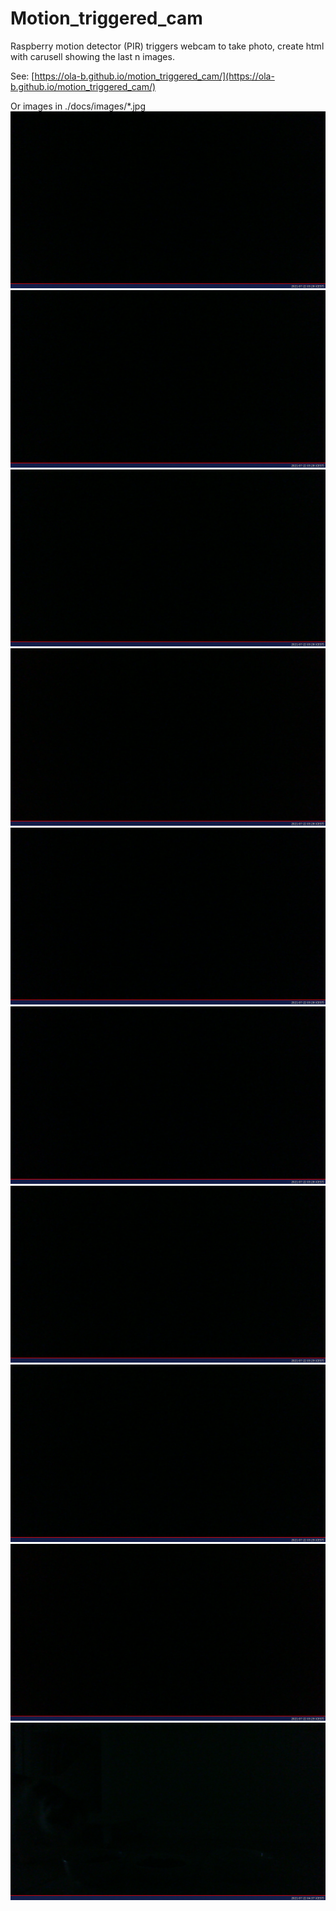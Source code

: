 # Motion_triggered_cam
Raspberry motion detector (PIR) triggers webcam to take photo, create html with carusell showing the last n images.

See: [https://ola-b.github.io/motion_triggered_cam/](https://ola-b.github.io/motion_triggered_cam/)


Or images in ./docs/images/*.jpg
![2021-07-22T03:28:10.jpg](https://github.com/Ola-B/motion_triggered_cam/blob/main/docs/images/2021-07-22T03:28:10.jpg "2021-07-22T03:28:10.jpg")
![2021-07-22T03:28:22.jpg](https://github.com/Ola-B/motion_triggered_cam/blob/main/docs/images/2021-07-22T03:28:22.jpg "2021-07-22T03:28:22.jpg")
![2021-07-22T03:28:30.jpg](https://github.com/Ola-B/motion_triggered_cam/blob/main/docs/images/2021-07-22T03:28:30.jpg "2021-07-22T03:28:30.jpg")
![2021-07-22T03:28:38.jpg](https://github.com/Ola-B/motion_triggered_cam/blob/main/docs/images/2021-07-22T03:28:38.jpg "2021-07-22T03:28:38.jpg")
![2021-07-22T03:28:46.jpg](https://github.com/Ola-B/motion_triggered_cam/blob/main/docs/images/2021-07-22T03:28:46.jpg "2021-07-22T03:28:46.jpg")
![2021-07-22T03:28:55.jpg](https://github.com/Ola-B/motion_triggered_cam/blob/main/docs/images/2021-07-22T03:28:55.jpg "2021-07-22T03:28:55.jpg")
![2021-07-22T03:29:02.jpg](https://github.com/Ola-B/motion_triggered_cam/blob/main/docs/images/2021-07-22T03:29:02.jpg "2021-07-22T03:29:02.jpg")
![2021-07-22T03:29:10.jpg](https://github.com/Ola-B/motion_triggered_cam/blob/main/docs/images/2021-07-22T03:29:10.jpg "2021-07-22T03:29:10.jpg")
![2021-07-22T03:29:18.jpg](https://github.com/Ola-B/motion_triggered_cam/blob/main/docs/images/2021-07-22T03:29:18.jpg "2021-07-22T03:29:18.jpg")
![2021-07-22T04:37:03.jpg](https://github.com/Ola-B/motion_triggered_cam/blob/main/docs/images/2021-07-22T04:37:03.jpg "2021-07-22T04:37:03.jpg")
